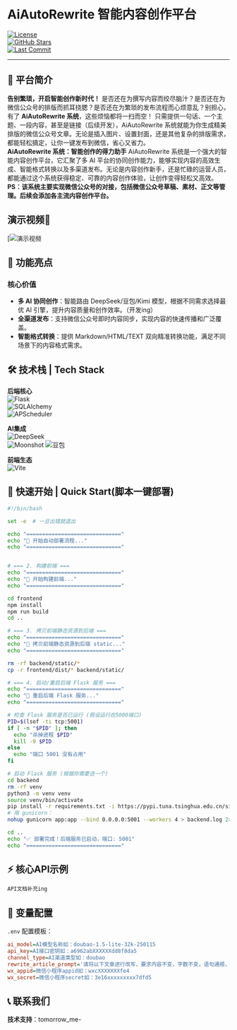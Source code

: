 # AiAutoRewrite 智能内容创作平台
  [![License](https://img.shields.io/badge/license-MIT-green.svg)](LICENSE)  
  [![GitHub Stars](https://img.shields.io/github/stars/lxy/ai-auto-rewrite?style=social)](https://github.com/lxy/ai-auto-rewrite/stargazers)  
  [![Last Commit](https://img.shields.io/github/last-commit/lxy/ai-auto-rewrite)](https://github.com/lxy/ai-auto-rewrite/commits)

---

## 🌟 平台简介  
**告别繁琐，开启智能创作新时代！**
是否还在为撰写内容而绞尽脑汁？是否还在为微信公众号的排版而抓耳挠腮？是否还在为繁琐的发布流程而心烦意乱？别担心，有了 **AiAutoRewrite 系统**，这些烦恼都将一扫而空！
只需提供一句话、一个主题、一段内容，甚至是链接（后续开发），AiAutoRewrite 系统就能为你生成精美排版的微信公众号文章。无论是插入图片、设置封面，还是其他复杂的排版需求，都能轻松搞定，让你一键发布到微信，省心又省力。   
**AiAutoRewrite 系统：智能创作的得力助手**
AiAutoRewrite 系统是一个强大的智能内容创作平台，它汇聚了多 AI 平台的协同创作能力，能够实现内容的高效生成、智能格式转换以及多渠道发布。无论是内容创作新手，还是忙碌的运营人员，都能通过这个系统获得稳定、可靠的内容创作体验，让创作变得轻松又高效。      
**PS：该系统主要实现微信公众号的对接，包括微信公众号草稿、素材、正文等管理。后续会添加各主流内容创作平台。**



## 演示视频🥸
[![演示视频](https://www.bilibili.com/video/BV1gCgQz3Edr/?vd_source=cff7fcd848c6edafc7ece1f24cea2db5)

## 🚀 功能亮点
### 核心价值
- **多 AI 协同创作**：智能路由 DeepSeek/豆包/Kimi 模型，根据不同需求选择最优 AI 引擎，提升内容质量和创作效率。（开发ing）
- **全渠道发布**：支持微信公众号即时内容同步，实现内容的快速传播和广泛覆盖。
- **智能格式转换**：提供 Markdown/HTML/TEXT 双向精准转换功能，满足不同场景下的内容格式需求。


## 🛠️ 技术栈 | Tech Stack
**后端核心**  
![Flask](https://img.shields.io/badge/Flask-2.3.2-44CC11?logo=flask)  
![SQLAlchemy](https://img.shields.io/badge/SQLAlchemy-2.0-29BEB0?logo=sqlalchemy)  
![APScheduler](https://img.shields.io/badge/APScheduler-3.10-01A9F7)

**AI集成**  
![DeepSeek](https://img.shields.io/badge/DeepSeek-API-7D3C98)  
![Moonshot](https://img.shields.io/badge/Moonshot-Kimi-FF6F61)
![豆包](https://img.shields.io/badge/豆包-API-FFD700)

**前端生态**  
![Vite](https://img.shields.io/badge/Vite-4.4-646CFF?logo=vite)

## 🚀 快速开始 | Quick Start(脚本一键部署)
```bash
#!/bin/bash

set -e  # 一旦出错就退出

echo "=============================="
echo "🚀 开始自动部署流程..."
echo "=============================="


# === 2. 构建前端 ===
echo "=============================="
echo "🔨 开始构建前端..."
echo "=============================="

cd frontend
npm install
npm run build
cd ..

# === 3. 拷贝前端静态资源到后端 ===
echo "=============================="
echo "📂 拷贝前端静态资源到后端 static..."
echo "=============================="

rm -rf backend/static/*
cp -r frontend/dist/* backend/static/

# === 4. 启动/重启后端 Flask 服务 ===
echo "=============================="
echo "🔄 重启后端 Flask 服务..."
echo "=============================="

# 检查 Flask 服务是否已运行 (假设运行在5000端口)
PID=$(lsof -ti tcp:5001)
if [ -n "$PID" ]; then
  echo "杀掉进程 $PID"
  kill -9 $PID
else
  echo "端口 5001 没有占用"
fi

# 启动 Flask 服务 (根据你需要选一个)
cd backend
rm -rf venv
python3 -m venv venv
source venv/bin/activate
pip install -r requirements.txt -i https://pypi.tuna.tsinghua.edu.cn/simple
# 用 gunicorn：
nohup gunicorn app:app --bind 0.0.0.0:5001 --workers 4 > backend.log 2>&1 &

cd ..
echo "✅ 部署完成！后端服务已启动，端口: 5001"
echo "=============================="
```

## ⚡ 核心API示例
```python
API文档补充ing
```

## 🔧 变量配置
`.env` 配置模板：
```ini
ai_model=AI模型名称如：doubao-1.5-lite-32k-250115
api_key=AI接口密钥如：a6962abXXXXXXdd8f8da5
channel_type=AI渠道类型如：doubao
rewrite_article_prompt='请将以下文章进行改写，要求内容不变，字数不变，语句通顺，符合中文语法规范。'
wx_appid=微信小程序appid如：wxcXXXXXXXfe4
wx_secret=微信小程序secret如：3e16xxxxxxxxx7dfd5
```


## 📞 联系我们
**技术支持**：tomorrow_me-       